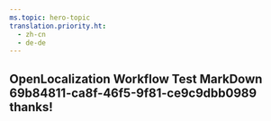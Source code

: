 ```yaml
---
ms.topic: hero-topic
translation.priority.ht: 
  - zh-cn
  - de-de
---
```

## OpenLocalization Workflow Test MarkDown 69b84811-ca8f-46f5-9f81-ce9c9dbb0989 thanks!
